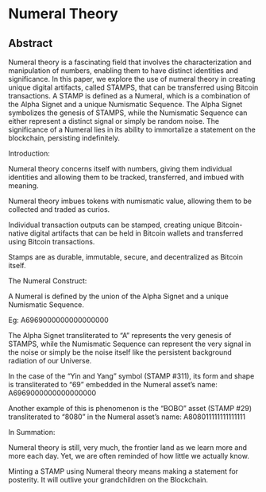 # Numeral Theory #

## Abstract ##

Numeral theory is a fascinating field that involves the characterization and manipulation of numbers, enabling them to have distinct identities and significance. In this paper, we explore the use of numeral theory in creating unique digital artifacts, called STAMPS, that can be transferred using Bitcoin transactions. A STAMP is defined as a Numeral, which is a combination of the Alpha Signet and a unique Numismatic Sequence. The Alpha Signet symbolizes the genesis of STAMPS, while the Numismatic Sequence can either represent a distinct signal or simply be random noise. The significance of a Numeral lies in its ability to immortalize a statement on the blockchain, persisting indefinitely.


Introduction:

Numeral theory concerns itself with numbers, giving them individual identities and allowing them to be tracked, transferred, and imbued with meaning.

Numeral theory imbues tokens with numismatic value, allowing them to be collected and traded as curios.

Individual transaction outputs can be stamped, creating unique Bitcoin-native digital artifacts that can be held in Bitcoin wallets and transferred using Bitcoin transactions.

Stamps are as durable, immutable, secure, and decentralized as Bitcoin itself.

The Numeral Construct:

A Numeral is defined by the union of the Alpha Signet and a unique Numismatic Sequence.

Eg: A6969000000000000000

The Alpha Signet transliterated to “A” represents the very genesis of STAMPS, while the Numismatic Sequence can represent the very signal in the noise or simply be the noise itself like the persistent background radiation of our Universe.

In the case of the “Yin and Yang” symbol (STAMP #311), its form and shape is transliterated to “69” embedded in the Numeral asset’s name: A6969000000000000000

Another example of this is phenomenon is the “BOBO” asset (STAMP #29) transliterated to “8080” in the Numeral asset’s name: A808011111111111111

In Summation:

Numeral theory is still, very much, the frontier land as we learn more and more each day. Yet, we are often reminded of how little we actually know.

Minting a STAMP using Numeral theory means making a statement for posterity. It will outlive your grandchildren on the Blockchain.
